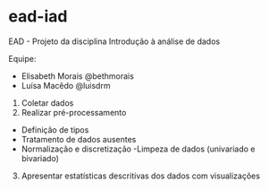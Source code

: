 # ead-iad
EAD - Projeto da disciplina Introdução à análise de dados

Equipe:
- Elisabeth Morais @bethmorais
- Luísa Macêdo @luisdrm

1. Coletar dados
2. Realizar pré-processamento
- Definição de tipos
- Tratamento de dados ausentes
- Normalização e discretização
-Limpeza de dados (univariado e bivariado)
3. Apresentar estatísticas descritivas dos dados com visualizações
